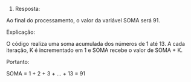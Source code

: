 1) Resposta:

Ao final do processamento, o valor da variável SOMA será 91.

Explicação:

O código realiza uma soma acumulada dos números de 1 até 13. A cada iteração, K é incrementado em 1 e SOMA recebe o valor de SOMA + K.

Portanto:

SOMA = 1 + 2 + 3 + ... + 13 = 91